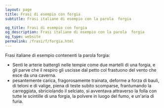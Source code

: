 ```yaml
---
layout: page
title: Frasi di esempio con forgia 
subtitle: Frasi italiane di esempio con la parola  forgia

og_title: Frasi di esempio con forgia 
og_description: Frasi italiane di esempio con la parola  forgia
og_type: website
permalink: /frasi/f/forgia.html
---
```


Frasi italiane di esempio contenenti la parola forgia:


- Sentì le arterie battergli nelle tempie come due martelli di una forgia, e gli parve che il respiro gli uscisse dal petto col frastuono del vento che esce da una caverna.
- pesantemente carica, fragorosamente trainata, deforme a forza di bauli, di teloni e di valige, piena di teste subito scomparse, frantumando la carreggiata, sbriciolando il selciato, si avventava attraverso la folla con tutte le scintille di una forgia, la polvere in luogo del fumo, e un'aria di furia.
